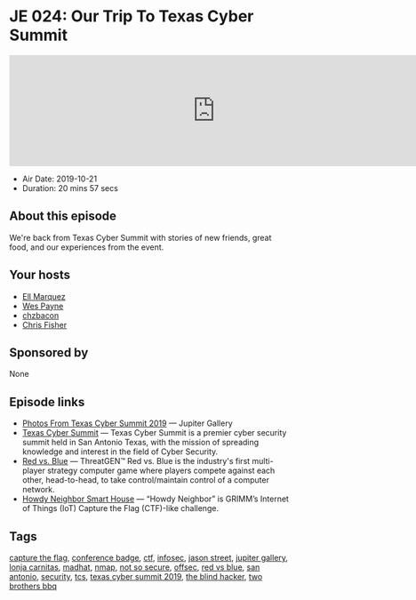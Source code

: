 # JE 024: Our Trip To Texas Cyber Summit

<iframe src="https://player.fireside.fm/v2/WTrMvATU+J5x3vVRG?theme=dark" width="740" height="200" frameborder="0" scrolling="no"></iframe>

* Air Date: 2019-10-21
* Duration: 20 mins 57 secs

## About this episode

We're back from Texas Cyber Summit with stories of new friends, great food, and our experiences from the event.

## Your hosts
* [Ell Marquez](https://extras.show//hosts/ell)
* [Wes Payne](https://extras.show//hosts/wes)
* [chzbacon](https://extras.show//hosts/chzbacon)
* [Chris Fisher](https://extras.show//hosts/chrislas)

## Sponsored by

None



## Episode links

  * [Photos From Texas Cyber Summit 2019](https://jupiter.gallery/#15710708287864 "Photos From Texas Cyber Summit 2019") — Jupiter Gallery
  * [Texas Cyber Summit](https://www.texascybersummit.org/ "Texas Cyber Summit") — Texas Cyber Summit is a premier cyber security summit held in San Antonio Texas, with the mission of spreading knowledge and interest in the field of Cyber Security.
  * [Red vs. Blue](https://threatgen.com/redblue/ "Red vs. Blue") — ThreatGEN™ Red vs. Blue is the industry's first multi-player strategy computer game where players compete against each other, head-to-head, to take control/maintain control of a computer network. 
  * [Howdy Neighbor Smart House](https://blog.grimm-co.com/post/howdy-neighbor-smart-house/ "Howdy Neighbor Smart House") — “Howdy Neighbor” is GRIMM’s Internet of Things (IoT) Capture the Flag (CTF)-like challenge. 



## Tags

[capture the flag](https://extras.show//tags/capture%20the%20flag), [conference badge](https://extras.show//tags/conference%20badge), [ctf](https://extras.show//tags/ctf), [infosec](https://extras.show//tags/infosec), [jason street](https://extras.show//tags/jason%20street), [jupiter gallery](https://extras.show//tags/jupiter%20gallery), [lonja carnitas](https://extras.show//tags/lonja%20carnitas), [madhat](https://extras.show//tags/madhat), [nmap](https://extras.show//tags/nmap), [not so secure](https://extras.show//tags/not%20so%20secure), [offsec](https://extras.show//tags/offsec), [red vs blue](https://extras.show//tags/red%20vs%20blue), [san antonio](https://extras.show//tags/san%20antonio), [security](https://extras.show//tags/security), [tcs](https://extras.show//tags/tcs), [texas cyber summit 2019](https://extras.show//tags/texas%20cyber%20summit%202019), [the blind hacker](https://extras.show//tags/the%20blind%20hacker), [two brothers bbq](https://extras.show//tags/two%20brothers%20bbq)